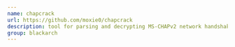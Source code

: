 ```yaml
---
name: chapcrack
url: https://github.com/moxie0/chapcrack
description: tool for parsing and decrypting MS-CHAPv2 network handshakes. URL : https://github.com/moxie0/chapcrack Groups : blackarch blackarch-cracker
group: blackarch
---
```

